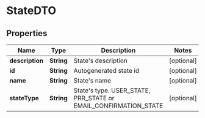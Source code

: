 
# StateDTO

## Properties
Name | Type | Description | Notes
------------ | ------------- | ------------- | -------------
**description** | **String** | State&#39;s description |  [optional]
**id** | **String** | Autogenerated state id |  [optional]
**name** | **String** | State&#39;s name |  [optional]
**stateType** | **String** | State&#39;s type. USER_STATE, PRR_STATE or EMAIL_CONFIRMATION_STATE |  [optional]



